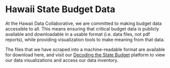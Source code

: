 # Hawaii State Budget Data
At the Hawaii Data Collaborative, we are committed to making budget data accessible to all. This means ensuring that critical budget data is publicly available and downloadable in a usable format (i.e. data files, not pdf reports), while providing visualization tools to make meaning from that data.

The files that we have scraped into a machine-readable format are available for download here, and visit our [Decoding the State Budget](https://www.hawaiidata.org/state-budget) platform to view our data visualizations and access our data inventory.
